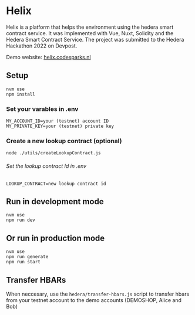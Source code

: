 # Helix

Helix is a platform that helps the environment using the hedera smart contract service.
It was implemented with Vue, Nuxt, Solidity and the Hedera Smart Contract Service.
The project was submitted to the Hedera Hackathon 2022 on Devpost.

Demo website: [helix.codesparks.nl](https://helix.codesparks.nl)

## Setup

```
nvm use
npm install
```

### Set your varables in .env

```
MY_ACCOUNT_ID=your (testnet) account ID
MY_PRIVATE_KEY=your (testnet) private key
```

### Create a new lookup contract (optional)

```
node ./utils/createLookupContract.js
```

###### Set the lookup contract Id in .env

```
LOOKUP_CONTRACT=new lookup contract id
```

## Run in development mode

```
nvm use
npm run dev
```

## Or run in production mode

```
nvm use
npm run generate
npm run start
```

## Transfer HBARs

When neccesary, use the `hedera/transfer-hbars.js` script to transfer hbars from your testnet account to the demo accounts (DEMOSHOP, Alice and Bob)

